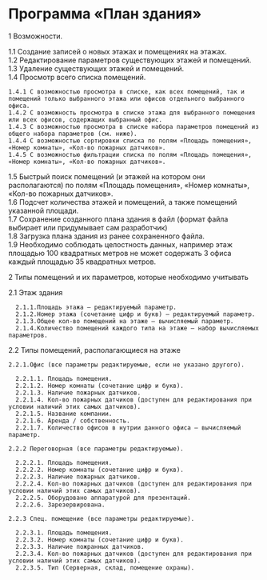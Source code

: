 # Программа «План здания»

1 Возможности.

  1.1 Создание записей о новых этажах и помещениях на этажах.<br />
  1.2 Редактирование параметров существующих этажей и помещений.<br />
  1.3 Удаление существующих этажей и помещений.<br />
  1.4 Просмотр всего списка помещений.
  
    1.4.1 С возможностью просмотра в списке, как всех помещений, так и помещений только выбранного этажа или офисов отдельного выбранного офиса.
    1.4.2 С возможность просмотра в списке этажа для выбранного помещения или всех офисов, содержащих выбранный офис.
    1.4.3 С возможностью просмотра в списке набора параметров помещений из общего набора параметров (см. ниже).
    1.4.4 С возможностью сортировки списка по полям «Площадь помещения», «Номер комнаты», «Кол-во пожарных датчиков».
    1.4.5 С возможностью фильтрации списка по полям «Площадь помещения», «Номер комнаты», «Кол-во пожарных датчиков».
  
  1.5 Быстрый поиск помещений (и этажей на котором они располагаются) по полям «Площадь помещения», «Номер комнаты», «Кол-во пожарных датчиков».<br />
  1.6 Подсчет количества этажей и помещений, а также помещений указанной площади.<br />
  1.7 Сохранение созданного плана здания в файл (формат файла выбирает или придумывает сам разработчик) <br />
  1.8 Загрузка плана здания из ранее сохраненного файла.<br />
  1.9 Необходимо соблюдать целостность данных, например этаж площадью 100 квадратных метров не может содержать 3 офиса каждый площадью 35 квадратных метров.<br />

2 Типы помещений и их параметров, которые необходимо учитывать
  
  2.1 Этаж здания
  
      2.1.1.Площадь этажа – редактируемый параметр.
      2.1.2.Номер этажа (сочетание цифр и букв) – редактируемый параметр.
      2.1.3.Общее кол-во помещений на этаже – вычисляемый параметр.
      2.1.4.Количество помещений каждого типа на этаже – набор вычисляемых параметров.
      
  2.2 Типы помещений, располагающиеся на этаже
  
    2.2.1.Офис (все параметры редактируемые, если не указано другого).

      2.2.1.1. Площадь помещения.
      2.2.1.2. Номер комнаты (сочетание цифр и букв).
      2.2.1.3. Наличие пожарных датчиков.
      2.2.1.4. Кол-во пожарных датчиков (доступен для редактирования при условии наличий этих самых датчиков).
      2.2.1.5. Название компании.
      2.2.1.6. Аренда / собственность.
      2.2.1.7. Количество офисов в нутрии данного офиса – вычисляемый параметр.
  
    2.2.2 Переговорная (все параметры редактируемые).

      2.2.2.1. Площадь помещения.
      2.2.2.2. Номер комнаты (сочетание цифр и букв).
      2.2.2.3. Наличие пожарных датчиков.
      2.2.2.4. Кол-во пожарных датчиков (доступен для редактирования при условии наличий этих самых датчиков).
      2.2.2.5. Оборудовано аппаратурой для презентаций.
      2.2.2.6. Зарезервирована.

    2.2.3 Спец. помещение (все параметры редактируемые).
    
      2.2.3.1. Площадь помещения.
      2.2.3.2. Номер комнаты (сочетание цифр и букв).
      2.2.3.3. Наличие пожранных датчиков.
      2.2.3.4. Кол-во пожарных датчиков (доступен для редактирования при условии наличий этих самых датчиков).
      2.2.3.5. Тип (Серверная, склад, помещение охраны).
